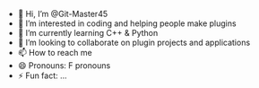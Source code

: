 - 👋 Hi, I’m @Git-Master45
- 👀 I’m interested in coding and helping people make plugins
- 🌱 I’m currently learning C++ & Python
- 💞️ I’m looking to collaborate on plugin projects and applications
- 📫 How to reach me 
- 😄 Pronouns: F pronouns
- ⚡ Fun fact: ...

<!---
Git-Master45/Git-Master45 is a ✨ special ✨ repository because its `README.md` (this file) appears on your GitHub profile.
You can click the Preview link to take a look at your changes.
--->
